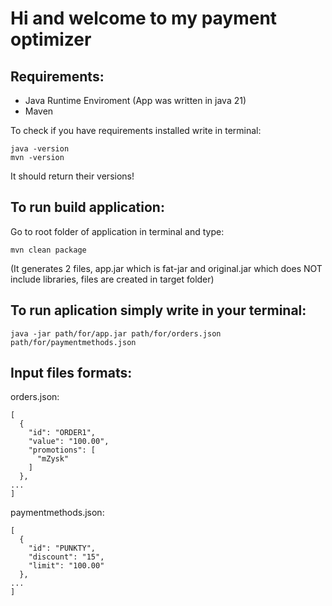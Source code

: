 # Hi and welcome to my payment optimizer 

## Requirements:

- Java Runtime Enviroment (App was written in java 21)
- Maven

To check if you have requirements installed write in terminal:
```
java -version
mvn -version
```
It should return their versions!

## To run build application:
Go to root folder of application in terminal and type:
```
mvn clean package
```

(It generates 2 files, app.jar which is fat-jar and original.jar which does NOT include libraries, files are created in target folder)

## To run aplication simply write in your terminal:

```
java -jar path/for/app.jar path/for/orders.json path/for/paymentmethods.json
```


## Input files formats:

orders.json:
```
[
  {
    "id": "ORDER1",
    "value": "100.00",
    "promotions": [
      "mZysk"
    ]
  },
...
]
```

paymentmethods.json:
```
[
  {
    "id": "PUNKTY",
    "discount": "15",
    "limit": "100.00"
  },
...
]
```


